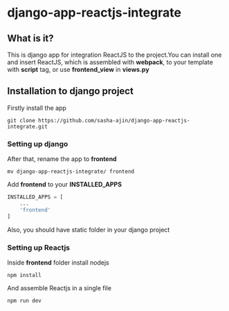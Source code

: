 # django-app-reactjs-integrate

## What is it?
 
This is django app for integration ReactJS to the project.You can install one and insert ReactJS, which is assembled with **webpack**, to your template with **script** tag, or use **frontend_view** in **views.py**

## Installation to django project 

Firstly install the app 

```properties
git clone https://github.com/sasha-ajin/django-app-reactjs-integrate.git
```
### Setting up django 
After that, rename the app to **frontend**

```properties
mv django-app-reactjs-integrate/ frontend
```

Add **frontend** to your **INSTALLED_APPS**

```python
INSTALLED_APPS = [
    ...
    'frontend'
]
```

Also, you should have static folder in your django project
### Setting up Reactjs

Inside **frontend** folder install nodejs

```properties
npm install
```

And assemble Reactjs in a single file

```properties
npm run dev
```
